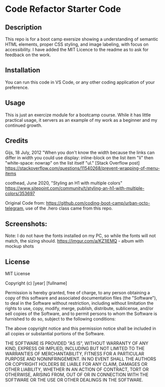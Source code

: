 # Code Refactor Starter Code

## Description

This repo is for a boot camp exersize showing a understanding of semantic HTML elements, proper CSS styling, and image labeling, with focus on accessibility. I have added the MIT Licence to the readme as to ask for feedback on the work.


## Installation

You can run this code in VS Code, or any other coding application of your preference. 

## Usage
This is just an exercize module for a bootcamp course. While it has little practical usage, it servers as an example of my work as a beginner and my continued growth. 

## Credits
Gijs, 18 July, 2012 "When you don't know the width because the links can differ in width you could use display: inline-block on the list item "li" then "white-space: nowrap" on the list itself "ul." [Stack Overflow post] https://stackoverflow.com/questions/11540268/prevent-wrapping-of-menu-items

coothead, June 2020, "Styling an H1 with multiple colors" https://www.sitepoint.com/community/t/styling-an-h1-with-multiple-colors/353697

Original Code from: https://github.com/coding-boot-camp/urban-octo-telegram, use of the .hero class came from this repo.

## Screenshots: 
Note: I do not have the fonts installed on my PC, so while the fonts will not match, the sizing should. 
https://imgur.com/a/KZ1IEMQ - album with mockup shots


## License

MIT License

Copyright (c) [year] [fullname]

Permission is hereby granted, free of charge, to any person obtaining a copy
of this software and associated documentation files (the "Software"), to deal
in the Software without restriction, including without limitation the rights
to use, copy, modify, merge, publish, distribute, sublicense, and/or sell
copies of the Software, and to permit persons to whom the Software is
furnished to do so, subject to the following conditions:

The above copyright notice and this permission notice shall be included in all
copies or substantial portions of the Software.

THE SOFTWARE IS PROVIDED "AS IS", WITHOUT WARRANTY OF ANY KIND, EXPRESS OR
IMPLIED, INCLUDING BUT NOT LIMITED TO THE WARRANTIES OF MERCHANTABILITY,
FITNESS FOR A PARTICULAR PURPOSE AND NONINFRINGEMENT. IN NO EVENT SHALL THE
AUTHORS OR COPYRIGHT HOLDERS BE LIABLE FOR ANY CLAIM, DAMAGES OR OTHER
LIABILITY, WHETHER IN AN ACTION OF CONTRACT, TORT OR OTHERWISE, ARISING FROM,
OUT OF OR IN CONNECTION WITH THE SOFTWARE OR THE USE OR OTHER DEALINGS IN THE
SOFTWARE.

